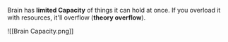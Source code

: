 Brain has **limited Capacity** of things it can hold at once.
If you overload it with resources, it'll overflow (**theory overflow**).

![[Brain Capacity.png]]